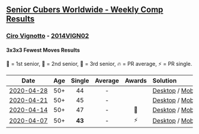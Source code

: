 <style>table {white-space: nowrap;}</style>

## [Senior Cubers Worldwide - Weekly Comp Results](/scw-comp/results/)
### [Ciro Vignotto](README.md) - [2014VIGN02](https://www.worldcubeassociation.org/persons/2014VIGN02?event=333fm)
#### 3x3x3 Fewest Moves Results

<span style="white-space: nowrap;">🥇 = 1st senior</span>, <span style="white-space: nowrap;">🥈 = 2nd senior</span>, <span style="white-space: nowrap;">🥉 = 3rd senior</span>, <span style="white-space: nowrap;">🔥 = PR average</span>, <span style="white-space: nowrap;">⚡ = PR single</span>.

| Date | Age | Single | Average | Awards | Solution |
| :--: | :--: | :--: | :--: | :--: | :-- |
| [2020-04-28](../../results/2020-04-28/333fm.md) | 50+ | 44 | - |  | [Desktop](https://www.facebook.com/events/339284923718995/permalink/339353070378847) / [Mobile](https://m.facebook.com/events/339284923718995?view=permalink&id=339353070378847) |
| [2020-04-21](../../results/2020-04-21/333fm.md) | 50+ | 45 | - |  | [Desktop](https://www.facebook.com/events/573932290186676/permalink/574044070175498) / [Mobile](https://m.facebook.com/events/573932290186676?view=permalink&id=574044070175498) |
| [2020-04-14](../../results/2020-04-14/333fm.md) | 50+ | 47 | - | 🥉 | [Desktop](https://www.facebook.com/events/1537311246473343/permalink/1537476063123528) / [Mobile](https://m.facebook.com/events/1537311246473343?view=permalink&id=1537476063123528) |
| [2020-04-07](../../results/2020-04-07/333fm.md) | 50+ | **43** | - | ⚡ | [Desktop](https://www.facebook.com/events/253518435802861/permalink/253716005783104) / [Mobile](https://m.facebook.com/events/253518435802861?view=permalink&id=253716005783104) |


<!-- Global site tag (gtag.js) - Google Analytics -->
<script async src="https://www.googletagmanager.com/gtag/js?id=UA-86348435-3"></script>
<script>window.dataLayer = window.dataLayer || []; function gtag() {dataLayer.push(arguments);} gtag('js', new Date()); gtag('config', 'UA-86348435-3');</script>
